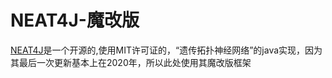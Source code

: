 # NEAT4J-魔改版

[NEAT4J](https://github.com/raimannma/NEAT4J)是一个开源的,使用MIT许可证的，“遗传拓扑神经⽹络”的java实现，因为其最后一次更新基本上在2020年，所以此处使用其魔改版框架
